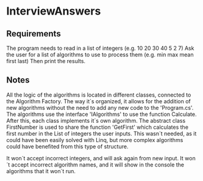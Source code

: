 # InterviewAnswers
## Requirements
The program needs to read in a list of integers (e.g. 10 20 30 40 5 2 7)
Ask the user for a list of algorithms to use to process them (e.g. min max mean first last)
Then print the results.

## Notes
All the logic of the algorithms is located in different classes, connected to the Algorithm Factory. The way it´s organized, it allows for the addition of new algorithms without the need to add any new code to the 'Program.cs'.
The algorithms use the interface 'IAlgorithms' to use the function Calculate. After this, each class implements it´s own algorithm.
The abstract class FirstNumber is used to share the function 'GetFirst' which calculates the first number in the List of integers the user inputs. This wasn´t needed, as it could have been easily solved with Linq, but more complex algorithms could have benefited from this type of structure.

It won´t accept incorrect integers, and will ask again from new input.
It won´t accept incorrect algorithm names, and it will show in the console the algorithms that it won´t run.
